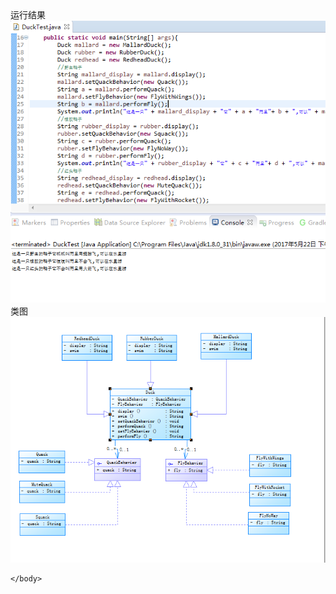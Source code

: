 <html>
    <body>
    运行结果
        <img src="duck/运行截图.PNG" /><br>
    类图
        <img src="duck/类图.PNG" /><br>

    </body>
</html>
